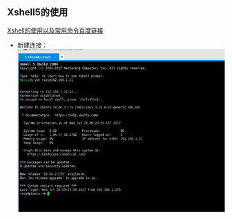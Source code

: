 ## Xshell5的使用

[Xshell的使用以及常用命令百度链接](https://jingyan.baidu.com/article/7f41ecec022131593d095c3f.html)

*  新建连接：
![](xshellimages/concat.png)
